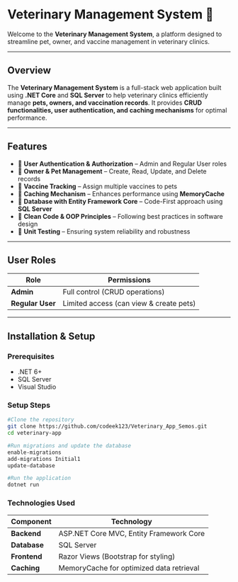 # Veterinary Management System 🐾

Welcome to the **Veterinary Management System**, a platform designed to streamline pet, owner, and vaccine management in veterinary clinics.

---

##  Overview
The **Veterinary Management System** is a full-stack web application built using **.NET Core** and **SQL Server** to help veterinary clinics efficiently manage **pets, owners, and vaccination records**. It provides **CRUD functionalities, user authentication, and caching mechanisms** for optimal performance.

---

##  Features
- 🔹 **User Authentication & Authorization** – Admin and Regular User roles  
- 🔹 **Owner & Pet Management** – Create, Read, Update, and Delete records  
- 🔹 **Vaccine Tracking** – Assign multiple vaccines to pets  
- 🔹 **Caching Mechanism** – Enhances performance using **MemoryCache**  
- 🔹 **Database with Entity Framework Core** – Code-First approach using **SQL Server**  
- 🔹 **Clean Code & OOP Principles** – Following best practices in software design  
- 🔹 **Unit Testing** – Ensuring system reliability and robustness  

---

##  User Roles
| Role | Permissions |
|------|------------|
| **Admin** | Full control (CRUD operations) |
| **Regular User** | Limited access (can view & create pets) |

---

##  Installation & Setup

###  **Prerequisites**
- .NET 6+
- SQL Server
- Visual Studio

###  **Setup Steps**
 
```sh
#Clone the repository 
git clone https://github.com/codeek123/Veterinary_App_Semos.git
cd veterinary-app  

#Run migrations and update the database
enable-migrations
add-migrations Initial1
update-database

#Run the application
dotnet run  

```
###  **Technologies Used**

| **Component**  | **Technology**  |  
|---------------|----------------|  
| **Backend**   | ASP.NET Core MVC, Entity Framework Core |  
| **Database**  | SQL Server |  
| **Frontend**  | Razor Views (Bootstrap for styling) |  
| **Caching**   | MemoryCache for optimized data retrieval |  



